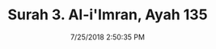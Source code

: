 ---
title       : "Surah 3. Al-i'Imran, Ayah 135"
date        : 7/25/2018 2:50:35 PM
draft       : false
type        : "quran"
layout      : "compare"
BookCode    : "CMP"
SurahNumber : "3"
AyahNumber  : "135"
TotalAyah   : "200"
---